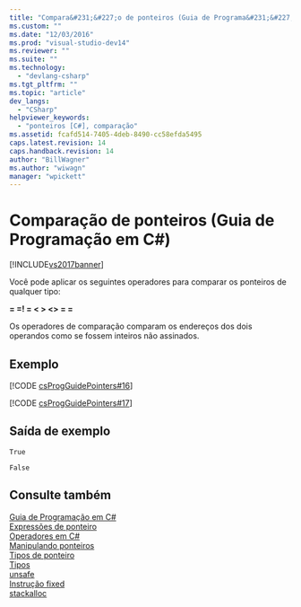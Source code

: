 ```yaml
---
title: "Compara&#231;&#227;o de ponteiros (Guia de Programa&#231;&#227;o em C#) | Microsoft Docs"
ms.custom: ""
ms.date: "12/03/2016"
ms.prod: "visual-studio-dev14"
ms.reviewer: ""
ms.suite: ""
ms.technology: 
  - "devlang-csharp"
ms.tgt_pltfrm: ""
ms.topic: "article"
dev_langs: 
  - "CSharp"
helpviewer_keywords: 
  - "ponteiros [C#], comparação"
ms.assetid: fcafd514-7405-4deb-8490-cc58efda5495
caps.latest.revision: 14
caps.handback.revision: 14
author: "BillWagner"
ms.author: "wiwagn"
manager: "wpickett"
---
```

# Compara&#231;&#227;o de ponteiros (Guia de Programa&#231;&#227;o em C#)
[!INCLUDE[vs2017banner](../../../csharp/includes/vs2017banner.md)]

Você pode aplicar os seguintes operadores para comparar os ponteiros de qualquer tipo:  
  
 **\= \=\! \= \< \> \<\> \= \=**  
  
 Os operadores de comparação comparam os endereços dos dois operandos como se fossem inteiros não assinados.  
  
## Exemplo  
 [!CODE [csProgGuidePointers#16](../CodeSnippet/VS_Snippets_VBCSharp/csProgGuidePointers#16)]  
  
 [!CODE [csProgGuidePointers#17](../CodeSnippet/VS_Snippets_VBCSharp/csProgGuidePointers#17)]  
  
## Saída de exemplo  
 `True`  
  
 `False`  
  
## Consulte também  
 [Guia de Programação em C\#](../../../csharp/programming-guide/index.md)   
 [Expressões de ponteiro](../../../csharp/programming-guide/unsafe-code-pointers/pointer-expressions.md)   
 [Operadores em C\#](../../../csharp/language-reference/operators/index.md)   
 [Manipulando ponteiros](../../../csharp/programming-guide/unsafe-code-pointers/manipulating-pointers.md)   
 [Tipos de ponteiro](../../../csharp/programming-guide/unsafe-code-pointers/pointer-types.md)   
 [Tipos](../../../csharp/language-reference/keywords/types.md)   
 [unsafe](../../../csharp/language-reference/keywords/unsafe.md)   
 [Instrução fixed](../../../csharp/language-reference/keywords/fixed-statement.md)   
 [stackalloc](../../../csharp/language-reference/keywords/stackalloc.md)